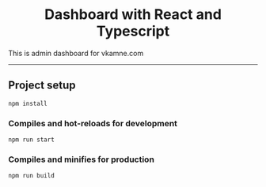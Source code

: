 <h1 align="center">
    <b>Dashboard with React and Typescript</b>
    <br>
</h1>
<p>
    This is admin dashboard for vkamne.com
</p>

---

## Project setup
```
npm install
```

### Compiles and hot-reloads for development
```
npm run start
```

### Compiles and minifies for production
```
npm run build
```
